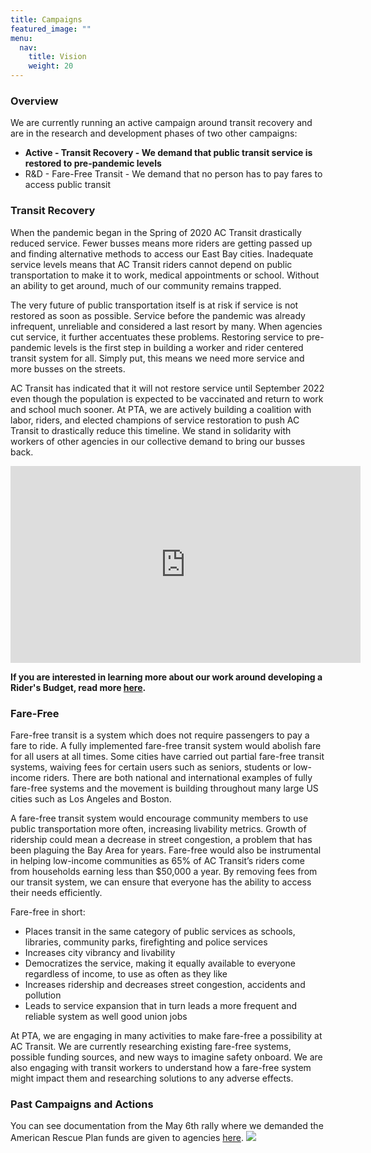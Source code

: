 ```yaml
---
title: Campaigns
featured_image: ""
menu:
  nav:
    title: Vision
    weight: 20
---
```

<!--StartFragment-->

### **Overview**

We are currently running an active campaign around transit recovery and are in the research and development phases of two other campaigns:

* **Active - Transit Recovery - We demand that public transit service is restored to pre-pandemic levels**
* R&D - Fare-Free Transit - We demand that no person has to pay fares to access public transit

### **Transit Recovery**

When the pandemic began in the Spring of 2020 AC Transit drastically reduced service. Fewer busses means more riders are getting passed up and finding alternative methods to access our East Bay cities. Inadequate service levels means that AC Transit riders cannot depend on public transportation to make it to work, medical appointments or school. Without an ability to get around, much of our community remains trapped. 

The very future of public transportation itself is at risk if service is not restored as soon as possible. Service before the pandemic was already infrequent, unreliable and considered a last resort by many. When agencies cut service, it further accentuates these problems. Restoring service to pre-pandemic levels is the first step in building a worker and rider centered transit system for all. Simply put, this means we need more service and more busses on the streets. 

AC Transit has indicated that it will not restore service until September 2022 even though the population is expected to be vaccinated and return to work and school much sooner. At PTA, we are actively building a coalition with labor, riders, and elected champions of service restoration to push AC Transit to drastically reduce this timeline. We stand in solidarity with workers of other agencies in our collective demand to bring our busses back. 

<iframe width="560" height="315" src="https://www.youtube.com/embed/A0k0UQmN364" title="YouTube video player" frameborder="0" allow="accelerometer; autoplay; clipboard-write; encrypted-media; gyroscope; picture-in-picture" allowfullscreen></iframe>

**If you are interested in learning more about our work around developing a Rider's Budget, read more [here](https://peoplestransit.org/c/a-riders-budget/).** 

### **Fare-Free**

Fare-free transit is a system which does not require passengers to pay a fare to ride. A fully implemented fare-free transit system would abolish fare for all users at all times. Some cities have carried out partial fare-free transit systems, waiving fees for certain users such as seniors, students or low-income riders. There are both national and international examples of fully fare-free systems and the movement is building throughout many large US cities such as Los Angeles and Boston.

A fare-free transit system would encourage community members to use public transportation more often, increasing livability metrics. Growth of ridership could mean a decrease in street congestion, a problem that has been plaguing the Bay Area for years. Fare-free would also be instrumental in helping low-income communities as 65% of AC Transit’s riders come from households earning less than $50,000 a year. By removing fees from our transit system, we can ensure that everyone has the ability to access their needs efficiently.

Fare-free in short:

* Places transit in the same category of public services as schools, libraries, community parks, firefighting and police services
* Increases city vibrancy and livability
* Democratizes the service, making it equally available to everyone regardless of income, to use as often as they like
* Increases ridership and decreases street congestion, accidents and pollution
* Leads to service expansion that in turn leads a more frequent and reliable system as well good union jobs

At PTA, we are engaging in many activities to make fare-free a possibility at AC Transit. We are currently researching existing fare-free systems, possible funding sources, and new ways to imagine safety onboard. We are also engaging with transit workers to understand how a fare-free system might impact them and researching solutions to any adverse effects. 

### **Past Campaigns and Actions**

You can see documentation from the May 6th rally where we demanded the American Rescue Plan funds are given to agencies [here](https://peoplestransit.org/c/hey-mtc-rally/).
[![](/images/uploads/copy-of-6e1a0459.jpg)](https://peoplestransit.org/c/hey-mtc-rally/)



<!--EndFragment-->
